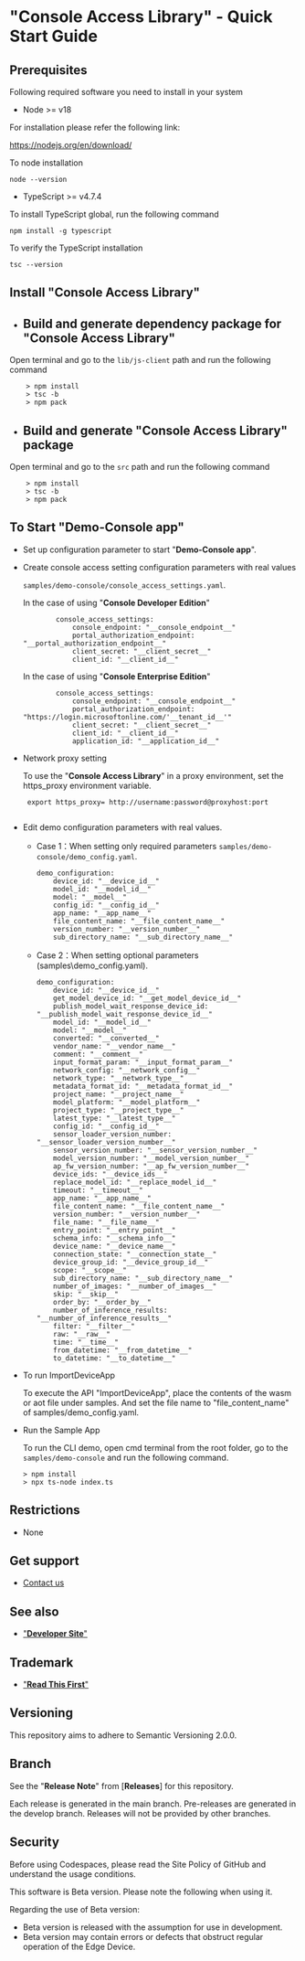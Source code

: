 # **"Console Access Library" - Quick Start Guide**

## Prerequisites
Following required software you need to install in your system

- Node >= v18

For installation please refer the following link:

https://nodejs.org/en/download/

To node installation
 ```
 node --version
 ```

- TypeScript >= v4.7.4

To install TypeScript global, run the following command
```
npm install -g typescript
```

To verify the TypeScript installation
 ```
 tsc --version
 ```
 
## Install "**Console Access Library**"

- ## Build and generate dependency package for "**Console Access Library**"

 Open terminal and go to the `lib/js-client` path and run the following command

```
    > npm install
    > tsc -b
    > npm pack

```

- ## Build and generate "**Console Access Library**" package

 Open terminal and go to the `src` path and run the following command

```
    > npm install
    > tsc -b
    > npm pack

```

## To Start "**Demo-Console app**"

-  Set up configuration parameter to start "**Demo-Console app**".

* Create console access setting configuration parameters with real values

    `samples/demo-console/console_access_settings.yaml`.

    In the case of using "**Console Developer Edition**"

    ```
            console_access_settings:
                console_endpoint: "__console_endpoint__"
                portal_authorization_endpoint: "__portal_authorization_endpoint__"
                client_secret: "__client_secret__"
                client_id: "__client_id__"
    ```
    In the case of using "**Console Enterprise Edition**"
    ```
            console_access_settings:
                console_endpoint: "__console_endpoint__"
                portal_authorization_endpoint: "https://login.microsoftonline.com/'__tenant_id__'"
                client_secret: "__client_secret__"
                client_id: "__client_id__"
                application_id: "__application_id__"
    ```

* Network proxy setting

    To use the "**Console Access Library**" in a proxy environment, set the https_proxy environment variable.
    ```
     export https_proxy= http://username:password@proxyhost:port
     
    ```

* Edit demo configuration parameters with real values.
    
    * Case 1：When setting only required parameters
        `samples/demo-console/demo_config.yaml`.
        ```
        demo_configuration:
            device_id: "__device_id__"
            model_id: "__model_id__"
            model: "__model__"
            config_id: "__config_id__"
            app_name: "__app_name__"
            file_content_name: "__file_content_name__"
            version_number: "__version_number__"
            sub_directory_name: "__sub_directory_name__"
        ```
    * Case 2：When setting optional parameters
        (samples\demo_config.yaml).
        ```
        demo_configuration:
            device_id: "__device_id__"
            get_model_device_id: "__get_model_device_id__"
            publish_model_wait_response_device_id: "__publish_model_wait_response_device_id__"
            model_id: "__model_id__"
            model: "__model__"
            converted: "__converted__"
            vendor_name: "__vendor_name__"
            comment: "__comment__"
            input_format_param: "__input_format_param__"
            network_config: "__network_config__"
            network_type: "__network_type__"
            metadata_format_id: "__metadata_format_id__"
            project_name: "__project_name__"
            model_platform: "__model_platform__"
            project_type: "__project_type__"
            latest_type: "__latest_type__"
            config_id: "__config_id__"
            sensor_loader_version_number: "__sensor_loader_version_number__"
            sensor_version_number: "__sensor_version_number__"
            model_version_number: "__model_version_number__"
            ap_fw_version_number: "__ap_fw_version_number__"
            device_ids: "__device_ids__"
            replace_model_id: "__replace_model_id__"
            timeout: "__timeout__"
            app_name: "__app_name__"
            file_content_name: "__file_content_name__"
            version_number: "__version_number__"
            file_name: "__file_name__"
            entry_point: "__entry_point__"
            schema_info: "__schema_info__"
            device_name: "__device_name__"
            connection_state: "__connection_state__"
            device_group_id: "__device_group_id__"
            scope: "__scope__"
            sub_directory_name: "__sub_directory_name__"
            number_of_images: "__number_of_images__"
            skip: "__skip__"
            order_by: "__order_by__"
            number_of_inference_results: "__number_of_inference_results__"
            filter: "__filter__"
            raw: "__raw__"
            time: "__time__"
            from_datetime: "__from_datetime__"
            to_datetime: "__to_datetime__"
        ```    

-  To run ImportDeviceApp

    To execute the API "ImportDeviceApp", place the contents of the wasm or aot file under samples.
    And set the file name to "file_content_name" of samples/demo_config.yaml.

-  Run the Sample App

    To run the CLI demo, open cmd terminal from the root folder, go to the `samples/demo-console` and run the following command.
   
    ```
    > npm install
    > npx ts-node index.ts 

    ```
    
## Restrictions
- None

## Get support
- [Contact us](https://developer.aitrios.sony-semicon.com/en/edge-ai-sensing/contact-us/)

## See also
- ["**Developer Site**"](https://developer.aitrios.sony-semicon.com/en/edge-ai-sensing/)

## Trademark
- ["**Read This First**"](https://developer.aitrios.sony-semicon.com/en/edge-ai-sensing/documents/read-this-first/)

## Versioning

This repository aims to adhere to Semantic Versioning 2.0.0.

## Branch

See the "**Release Note**" from [**Releases**] for this repository.

Each release is generated in the main branch. Pre-releases are generated in the develop branch. Releases will not be provided by other branches.

## Security
Before using Codespaces, please read the Site Policy of GitHub and understand the usage conditions. 

This software is Beta version. Please note the following when using it.

Regarding the use of Beta version:
- Beta version is released with the assumption for use in development.
- Beta version may contain errors or defects that obstruct regular operation of the Edge Device.
